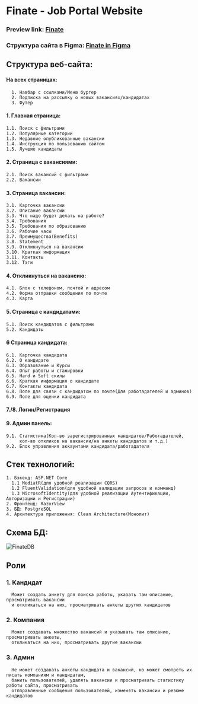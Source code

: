 # Finate - Job Portal Website
### Preview link: <a href="https://preview.themeforest.net/item/finate-job-portal-website-template-using-bootstrap-5/full_screen_preview/34406201?_ga=2.247955969.708615302.1709920698-2127994476.1709359058">Finate</a> 

### Структура сайта в Figma: <a href="https://www.figma.com/file/TEFhNy9vho47LeIh5xMVEe/Untitled?type=design&node-id=0%3A1&mode=design&t=VHaotrmziHAQv3Oi-1">Finate in Figma</a>
## Структура веб-сайта:
  #### На всех страницах:
      1. Навбар с ссылками/Меню бургер
      2. Подписка на рассылку о новых вакансиях/кандидатах
      3. Футер

#### 1. Главная страница:
    1.1. Поиск с фильтрами
    1.2. Популярные категории
    1.3. Недавние опубликованные вакансии
    1.4. Инструкция по пользованию сайтом
    1.5. Лучшие кандидаты

#### 2. Страница с вакансиями:
    2.1. Поиск вакансий c фильтрами
    2.2. Вакансии

#### 3. Страница вакансии:
    3.1. Карточка вакансии
    3.2. Описание вакансии
    3.3. Что надо будет делать на работе?
    3.4. Требования
    3.5. Требования по образованию
    3.6. Рабочие часы
    3.7. Преимущества(Benefits)
    3.8. Statement
    3.9. Откликнуться на вакансию
    3.10. Краткая информация
    3.11. Контакты
    3.12. Тэги

#### 4. Откликнуться на вакансию:
    4.1. Блок с телефоном, почтой и адресом
    4.2. Форма отправки сообщения по почте
    4.3. Карта
  
#### 5. Страница с кандидатами:
    5.1. Поиск кандидатов с фильтрами
    5.2. Кандидаты

#### 6 Страница кандидата:
    6.1. Карточка кандидата
    6.2. О кандидате
    6.3. Образование и Курсы
    6.4. Опыт работы и стажировки
    6.5. Hard и Soft скилы
    6.6. Краткая информация о кандидате
    6.7. Контакты кандидата
    6.8. Поле для связи с кандидатом по почте(Для работадателей и админов)
    6.9. Поле для оценки кандидата

#### 7./8. Логин/Регистрация

#### 9. Админ панель:
    9.1. Статистика(Кол-во зарегистрированных кандидатов/Работадателей,
         кол-во откликов на вакансии/на анкеты кандидатов и т.д.)
    9.2. Блок управления аккаунтами кандидата/работадателя

## Стек технологий:
    1. Бэкенд: ASP.NET Core
      1.1 MediatR(для удобной реализации CQRS)
      1.2 FluentValidation(для удобной валидации запросов и комманд)
      1.3 MicrosoftIdentity(для удобной реализации Аутентификации, Авторизации и Регистрации)
    2. Фронтенд: RazorView
    3. БД: PostgreSQL
    4. Архитектура приложения: Clean Architecture(Монолит)
  
## Схема БД:
![FinateDB](https://github.com/s1ches/Finate/assets/121990701/2bc5a9a5-d92c-4fd1-b281-87ed1dc21b06)


## Роли
###  1. Кандидат
      Может создать анкету для поиска работы, указать там описание, просматривать вакансии
      и откликаться на них, просматривать анкеты других кандидатов
###  2. Компания
      Может создавать множество вакансий и указывать там описание, просматривать анкеты,
      откликаться на них, просматривать другие вакансии
###  3. Админ
      Не может создавать анкеты кандидата и вакансий, но может смотреть их писать компаниям и кандидатам,
      банить пользователей, удалять вакансии и просматривать статистику работы сайта, просматривать
      отпправленные сообщения пользователей, изменять вакансии и резюме кандидатов
  
